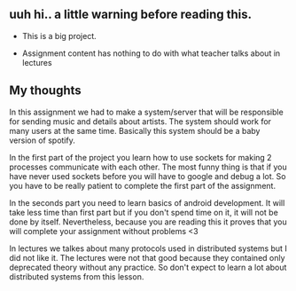  ## uuh hi.. a little warning before reading this.

* This is a big project.

* Assignment content has nothing to do with what teacher talks about in lectures


 ## My thoughts
 
 In this assignment we had to make a system/server that will be responsible for sending music and details about artists.
 The system should work for many users at the same time. Basically this system should be a baby version of spotify.
 
 In the first part of the project you learn how to use sockets for making 2 processes communicate with each other.
 The most funny thing is that if you have never used sockets before you will have to google and debug a lot. So you have to be really patient to complete the first part of the assignment.
 
 In the seconds part you need to learn basics of android development. It will take less time than first part but if you don't spend time on it, it will not be done by itself. Nevertheless, because you are reading this it proves that you will complete your assignment without problems <3 
 

In lectures we talkes about many protocols used in distributed systems but I did not like it.
The lectures were not that good because they contained only deprecated theory without any practice.
So don't expect to learn a lot about distributed systems from this lesson.
